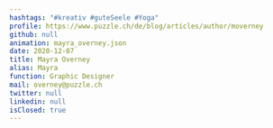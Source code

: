 ```yaml
---
hashtags: "#kreativ #guteSeele #Yoga"
profile: https://www.puzzle.ch/de/blog/articles/author/moverney
github: null
animation: mayra_overney.json
date: 2020-12-07
title: Mayra Overney
alias: Mayra
function: Graphic Designer
mail: overney@puzzle.ch
twitter: null
linkedin: null
isClosed: true
---
```

